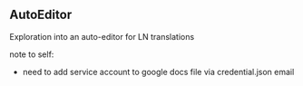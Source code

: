 ## AutoEditor
Exploration into an auto-editor for LN translations

note to self:
- need to add service account to google docs file via credential.json email